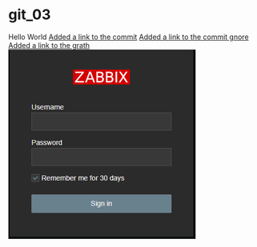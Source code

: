 # git_03
Hello World
[Added a link to the commit](https://github.com/ShtukaSC/git_03/commit/fa6b88711b6501af307a80eaccda4dcb5ec349db)
[Added a link to the commit gnore](https://github.com/ShtukaSC/git_03/blob/main/.gitignore)
[Added a link to the grath](https://github.com/ShtukaSC/git_03/network)
![screen admin](https://github.com//ShtukaSC/git_03/blob/main/image.png)
